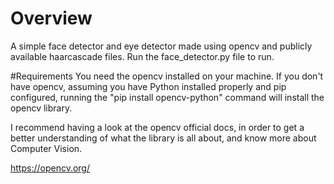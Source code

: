 # Overview
A simple face detector and eye detector made using opencv and publicly available haarcascade files. Run the face_detector.py file to run. 

#Requirements
You need the opencv installed on your machine. If you don't have opencv, assuming you have Python installed properly and pip configured, running the "pip install opencv-python" command will install the opencv library.

I recommend having a look at the opencv official docs, in order to get a better understanding of what the library is all about, and know more about Computer Vision.

https://opencv.org/
